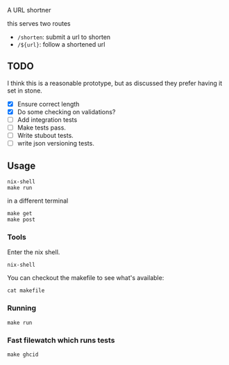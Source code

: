 
A URL shortner

this serves two routes

+ `/shorten`: submit a url to shorten
+ `/${url}`: follow a shortened url

## TODO 

I think this is a reasonable prototype,
but as discussed they prefer having it set in stone.

+ [x] Ensure correct length
+ [x] Do some checking on validations?
+ [ ] Add integration tests
+ [ ] Make tests pass.
+ [ ] Write stubout tests.
+ [ ] write json versioning tests.

## Usage

```
nix-shell
make run
```

in a different terminal

```
make get
make post
```
### Tools
Enter the nix shell.
```
nix-shell
```
You can checkout the makefile to see what's available:
```
cat makefile
```

### Running
```
make run
```

### Fast filewatch which runs tests
```
make ghcid
```
